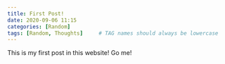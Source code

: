```yaml
---
title: First Post!
date: 2020-09-06 11:15
categories: [Random]
tags: [Random, Thoughts]     # TAG names should always be lowercase
---
```


This is my first post in this website! Go me!